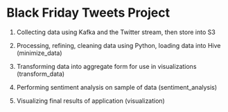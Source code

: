 # Black Friday Tweets Project

1. Collecting data using Kafka and the Twitter stream, then store into S3

2. Processing, refining, cleaning data using Python, loading data into Hive (minimize_data)

3. Transforming data into aggregate form for use in visualizations (transform_data)

4. Performing sentiment analysis on sample of data (sentiment_analysis)

5. Visualizing final results of application (visualization)

